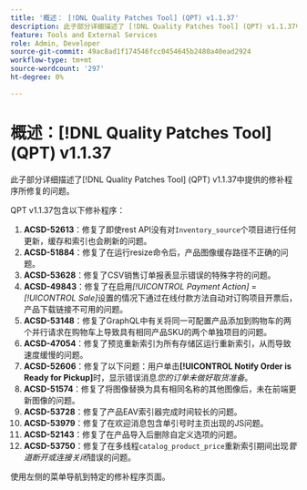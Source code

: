 ```yaml
---
title: '概述： [!DNL Quality Patches Tool] (QPT) v1.1.37'
description: 此子部分详细描述了 [!DNL Quality Patches Tool] (QPT) v1.1.37中提供的修补程序所修复的问题。
feature: Tools and External Services
role: Admin, Developer
source-git-commit: 49ac8ad1f174546fcc0454645b2480a40ead2924
workflow-type: tm+mt
source-wordcount: '297'
ht-degree: 0%

---
```


# 概述：[!DNL Quality Patches Tool] (QPT) v1.1.37

此子部分详细描述了[!DNL Quality Patches Tool] (QPT) v1.1.37中提供的修补程序所修复的问题。

QPT v1.1.37包含以下修补程序：

1. **ACSD-52613**：修复了即使rest API没有对`Inventory_source`个项目进行任何更新，缓存和索引也会刷新的问题。
1. **ACSD-51884**：修复了在运行resize命令后，产品图像缓存路径不正确的问题。
1. **ACSD-53628**：修复了CSV销售订单报表显示错误的特殊字符的问题。
1. **ACSD-49843**：修复了在启用&#x200B;*[!UICONTROL Payment Action]* = *[!UICONTROL Sale]*&#x200B;设置的情况下通过在线付款方法自动对订购项目开票后，产品下载链接不可用的问题。
1. **ACSD-53148**：修复了GraphQL中有关将同一可配置产品添加到购物车的两个并行请求在购物车上导致具有相同产品SKU的两个单独项目的问题。
1. **ACSD-47054**：修复了预览重新索引为所有存储区运行重新索引，从而导致速度缓慢的问题。
1. **ACSD-52606**：修复了以下问题：用户单击&#x200B;**[!UICONTROL Notify Order is Ready for Pickup]**&#x200B;时，显示错误消息&#x200B;*您的订单未做好取货准备*。
1. **ACSD-51574**：修复了将图像替换为具有相同名称的其他图像后，未在前端更新图像的问题。
1. **ACSD-53728**：修复了产品EAV索引器完成时间较长的问题。
1. **ACSD-53979**：修复了在欢迎消息包含单引号时主页出现的JS问题。
1. **ACSD-52143**：修复了在产品导入后删除自定义选项的问题。
1. **ACSD-53750**：修复了在多线程`catalog_product_price`重新索引期间出现&#x200B;*管道断开或连接关闭*&#x200B;错误的问题。

使用左侧的菜单导航到特定的修补程序页面。
